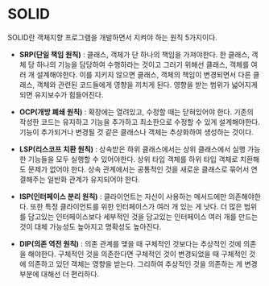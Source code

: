 SOLID
====================

SOLID란 객체지향 프로그램을 개발하면서 지켜야 하는 원칙 5가지이다.



- **SRP(단일 책임 원칙)** : 클래스, 객체가 단 하나의 책임을 가져야한다.  한 클래스, 객체 당 하나의 기능을 담당하여 수행하라는 것이고 그러기 위해선 클래스, 객체를 여러 개 설계해야한다. 
이를 지키지 않으면 클래스, 객체의 책임이 변경되면서 다른 클래스, 객체와 관련된 코드들에게 영향을 끼치게 된다. 영향을 받는 범위가 넓어지게 되면 유지보수가 힘들어진다.


- **OCP(개방 폐쇄 원칙)** : 확장에는 열려있고, 수정할 때는 닫혀있어야 한다. 기존의 작성한 코드는 유지하고 기능을 추가하고 최소한으로 수정할 수 있게 설계해야한다.
기능이 추가되거나 변경될 것 같은 클래스나 객체는 추상화하여 생성하는 것이다.


- **LSP(리스코프 치환 원칙)** : 상속받은 하위 클래스에서는 상위 클래스에서 실행 가능한 기능들을 모두 실행할 수 있어야한다. 
상위 타입 객체를 하위 타입 객체로 치환해도 문제가 없어야 한다. 상속 관계에서는 공통적인 것을 새로운 클래스로 묶어서 연결해주는 일반화 관계가 유지되어야 한다.


- **ISP(인터페이스 분리 원칙)** : 클라이언트는 자신이 사용하는 메서드에만 의존해야한다. 또한 특정 클라이언트를 위한 인터페이스가 여러 개 있는 게 낫다.
더 많은 범위를 담고있는 인터페이스보다 세부적인 것을 담고있는 인터페이스 여러 개를 만드는 것이 대체 가능성도 높아지고 명확성도 높아진다.


- **DIP(의존 역전 원칙)** : 의존 관계를 맺을 때 구체적인 것보다는 추상적인 것에 의존을 해야한다. 구체적인 것을 의존한다면 구체적인 것이 변경되었을 때 구체적인 것에
의존하고 있던 객체는 영향을 받는다. 그리하여 추상적인 것을 의존하는 게 변경 부분에 대해선 더 편리하다.
